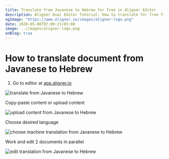 ```yaml
---
title: Translate from Javanese to Hebrew for free in Aligner Editor
description: Aligner Dual Editor Tutorial. How to translate for free from Javanese to Hebrew. Aligner is multilingual document management platform. 
ogImage: "https://www.aligner.io/images/aligner-logo.png"
date: 2020-05-06T07:09:21+03:00
image: ../images/aligner-logo.png
onBlog: true
---
```


# How to translate document from Javanese to Hebrew

1. Go to editor at [app.aligner.io](https://app.aligner.io "Aligner App web page")

![translate from Javanese to Hebrew](../aligner-blank-editor.png "translate from Javanese to Hebrew")

Copy-paste content or upload content

![upload content from Javanese to Hebrew](../aligner-uploaded-document.png "upload content from Javanese to Hebrew")

Choose desired language

![choose machine translation from Javanese to Hebrew](../aligner-language-dropdown.png "choose machine translation from Javanese to Hebrew")

Work and edit 2 documents in parallel

![edit translation from Javanese to Hebrew](../aligner-double-sitded-editor.png "edit translation from Javanese to Hebrew")

